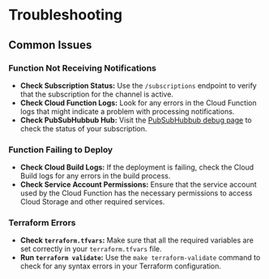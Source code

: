 # Troubleshooting

## Common Issues

### Function Not Receiving Notifications

-   **Check Subscription Status:** Use the `/subscriptions` endpoint to verify that the subscription for the channel is active.
-   **Check Cloud Function Logs:** Look for any errors in the Cloud Function logs that might indicate a problem with processing notifications.
-   **Check PubSubHubbub Hub:** Visit the [PubSubHubbub debug page](https://pubsubhubbub.appspot.com/topic-details) to check the status of your subscription.

### Function Failing to Deploy

-   **Check Cloud Build Logs:** If the deployment is failing, check the Cloud Build logs for any errors in the build process.
-   **Check Service Account Permissions:** Ensure that the service account used by the Cloud Function has the necessary permissions to access Cloud Storage and other required services.

### Terraform Errors

-   **Check `terraform.tfvars`:** Make sure that all the required variables are set correctly in your `terraform.tfvars` file.
-   **Run `terraform validate`:** Use the `make terraform-validate` command to check for any syntax errors in your Terraform configuration.
